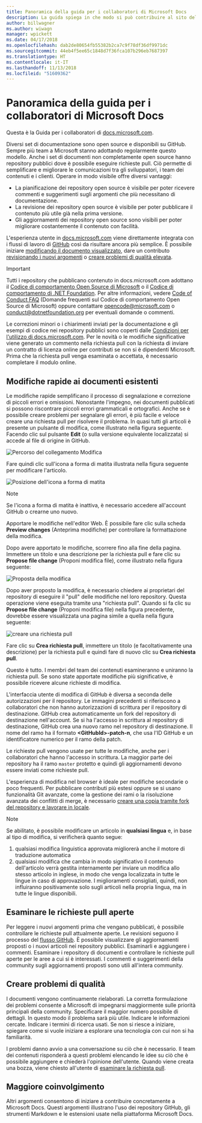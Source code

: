 ```yaml
---
title: Panoramica della guida per i collaboratori di Microsoft Docs
description: La guida spiega in che modo si può contribuire al sito della documentazione Microsoft docs.microsoft.com.
author: billwagner
ms.author: wiwagn
manager: wpickett
ms.date: 04/17/2018
ms.openlocfilehash: dab2de80654fb55382b2ca7c9f78df36df9971dc
ms.sourcegitcommit: 44eb4f5ee65c1848d7f36fca107b296eb7687397
ms.translationtype: HT
ms.contentlocale: it-IT
ms.lasthandoff: 11/13/2018
ms.locfileid: "51609362"
---
```

# <a name="microsoft-docs-contributor-guide-overview"></a>Panoramica della guida per i collaboratori di Microsoft Docs

Questa è la Guida per i collaboratori di [docs.microsoft.com](https://docs.microsoft.com).

Diversi set di documentazione sono open source e disponibili su GitHub. Sempre più team a Microsoft stanno adottando regolarmente questo modello. Anche i set di documenti non completamente open source hanno repository pubblici dove è possibile eseguire richieste pull. Ciò permette di semplificare e migliorare le comunicazioni tra gli sviluppatori, i team dei contenuti e i clienti. Operare in modo visibile offre diversi vantaggi:

- La pianificazione dei repository open source è visibile per poter ricevere commenti e suggerimenti sugli argomenti che più necessitano di documentazione.
- La revisione dei repository open source è visibile per poter pubblicare il contenuto più utile già nella prima versione.
- Gli aggiornamenti dei repository open source sono visibili per poter migliorare costantemente il contenuto con facilità.

L'esperienza utente in [docs.microsoft.com](https://docs.microsoft.com) viene direttamente integrata con i flussi di lavoro di [GitHub](https://github.com) così da risultare ancora più semplice. È possibile iniziare [modificando il documento visualizzato](#quick-edits-to-existing-documents), dare un contributo [revisionando i nuovi argomenti](#review-open-prs) o [creare problemi di qualità elevata](#create-quality-issues).

> [!IMPORTANT]
> Tutti i repository che pubblicano contenuto in docs.microsoft.com adottano il [Codice di comportamento Open Source di Microsoft](https://opensource.microsoft.com/codeofconduct/) o il [Codice di comportamento di .NET Foundation](https://dotnetfoundation.org/code-of-conduct). Per altre informazioni, vedere [Code of Conduct FAQ](https://opensource.microsoft.com/codeofconduct/faq/) (Domande frequenti sul Codice di comportamento Open Source di Microsoft) oppure contattare [opencode@microsoft.com](mailto:opencode@microsoft.com) o [conduct@dotnetfoundation.org](mailto:conduct@dotnetfoundation.org) per eventuali domande o commenti.<br>
>
> Le correzioni minori o i chiarimenti inviati per la documentazione e gli esempi di codice nei repository pubblici sono coperti dalle [Condizioni per l'utilizzo di docs.microsoft.com](https://docs.microsoft.com/legal/termsofuse). Per le novità o le modifiche significative viene generato un commento nella richiesta pull con la richiesta di inviare un contratto di licenza online per contributi se non si è dipendenti Microsoft. Prima che la richiesta pull venga esaminata o accettata, è necessario completare il modulo online.

## <a name="quick-edits-to-existing-documents"></a>Modifiche rapide ai documenti esistenti

Le modifiche rapide semplificano il processo di segnalazione e correzione di piccoli errori e omissioni. Nonostante l'impegno, nei documenti pubblicati si possono riscontrare piccoli errori grammaticali e ortografici. Anche se è possibile creare problemi per segnalare gli errori, è più facile e veloce creare una richiesta pull per risolvere il problema. In quasi tutti gli articoli è presente un pulsante di modifica, come illustrato nella figura seguente. Facendo clic sul pulsante **Edit** (o sulla versione equivalente localizzata) si accede al file di origine in GitHub.

![Percorso del collegamento Modifica](./media/index/edit-article.png)

Fare quindi clic sull'icona a forma di matita illustrata nella figura seguente per modificare l'articolo.

![Posizione dell'icona a forma di matita](./media/index/editicon.png)

> [!NOTE]
> Se l'icona a forma di matita è inattiva, è necessario accedere all'account GitHub o crearne uno nuovo.

Apportare le modifiche nell'editor Web. È possibile fare clic sulla scheda **Preview changes** (Anteprima modifiche) per controllare la formattazione della modifica.

Dopo avere apportato le modifiche, scorrere fino alla fine della pagina. Immettere un titolo e una descrizione per la richiesta pull e fare clic su **Propose file change** (Proponi modifica file), come illustrato nella figura seguente:

![Proposta della modifica](./media/index/submit-pull-request.png)

Dopo aver proposto la modifica, è necessario chiedere ai proprietari del repository di eseguire il "pull" delle modifiche nel loro repository. Questa operazione viene eseguita tramite una "richiesta pull". Quando si fa clic su **Propose file change** (Proponi modifica file) nella figura precedente, dovrebbe essere visualizzata una pagina simile a quella nella figura seguente:

![creare una richiesta pull](media/index/create-pull-request.png)

Fare clic su **Crea richiesta pull**, immettere un titolo (e facoltativamente una descrizione) per la richiesta pull e quindi fare di nuovo clic su **Crea richiesta pull**.

Questo è tutto. I membri del team dei contenuti esamineranno e uniranno la richiesta pull. Se sono state apportate modifiche più significative, è possibile ricevere alcune richieste di modifica.

L'interfaccia utente di modifica di GitHub è diversa a seconda delle autorizzazioni per il repository. Le immagini precedenti si riferiscono a collaboratori che non hanno autorizzazioni di scrittura per il repository di destinazione. GitHub crea automaticamente un fork del repository di destinazione nell'account. Se si ha l'accesso in scrittura al repository di destinazione, GitHub crea una nuovo ramo nel repository di destinazione. Il nome del ramo ha il formato **\<GitHubId\>-patch-n**, che usa l'ID GitHub e un identificatore numerico per il ramo della patch.

Le richieste pull vengono usate per tutte le modifiche, anche per i collaboratori che hanno l'accesso in scrittura. La maggior parte dei repository ha il ramo `master` protetto e quindi gli aggiornamenti devono essere inviati come richieste pull.

L'esperienza di modifica nel browser è ideale per modifiche secondarie o poco frequenti. Per pubblicare contributi più estesi oppure se si usano funzionalità Git avanzate, come la gestione dei rami o la risoluzione avanzata dei conflitti di merge, è necessario [creare una copia tramite fork del repository e lavorare in locale](how-to-write-workflows-major.md).

> [!NOTE]
> Se abilitato, è possibile modificare un articolo in **qualsiasi lingua** e, in base al tipo di modifica, si verificherà quanto segue:
> 1. qualsiasi modifica linguistica approvata migliorerà anche il motore di traduzione automatica
> 2. qualsiasi modifica che cambia in modo significativo il contenuto dell'articolo verrà gestita internamente per inviare un modifica allo stesso articolo in inglese, in modo che venga localizzata in tutte le lingue in caso di approvazione.
> I miglioramenti consigliati, quindi, non influiranno positivamente solo sugli articoli nella propria lingua, ma in tutte le lingue disponibili.

## <a name="review-open-prs"></a>Esaminare le richieste pull aperte

Per leggere i nuovi argomenti prima che vengano pubblicati, è possibile controllare le richieste pull attualmente aperte. Le revisioni seguono il processo del [flusso GitHub](https://guides.github.com/introduction/flow/). È possibile visualizzare gli aggiornamenti proposti o i nuovi articoli nei repository pubblici. Esaminarli e aggiungere i commenti. Esaminare i repository di documenti e controllare le richieste pull aperte per le aree a cui si è interessati. I commenti e suggerimenti della community sugli aggiornamenti proposti sono utili all'intera community.

## <a name="create-quality-issues"></a>Creare problemi di qualità

I documenti vengono continuamente rielaborati. La corretta formulazione dei problemi consente a Microsoft di impegnarsi maggiormente sulle priorità principali della community. Specificare il maggior numero possibile di dettagli. In questo modo il problema sarà più utile. Indicare le informazioni cercate. Indicare i termini di ricerca usati. Se non si riesce a iniziare, spiegare come si vuole iniziare a esplorare una tecnologia con cui non si ha familiarità.

I problemi danno avvio a una conversazione su ciò che è necessario. Il team dei contenuti risponderà a questi problemi elencando le idee su ciò che è possibile aggiungere e chiederà l'opinione dell'utente. Quando viene creata una bozza, viene chiesto all'utente di [esaminare la richiesta pull](#review-open-prs).

## <a name="get-more-involved"></a>Maggiore coinvolgimento

Altri argomenti consentono di iniziare a contribuire concretamente a Microsoft Docs. Questi argomenti illustrano l'uso dei repository GitHub, gli strumenti Markdown e le estensioni usate nella piattaforma Microsoft Docs.
